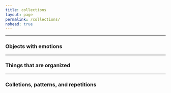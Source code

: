 ```yaml
---
title: collections
layout: page
permalink: /collections/
nohead: true
---
```


------
### Objects with emotions 


------
### Things that are organized


------
### Colletions, patterns, and repetitions 
